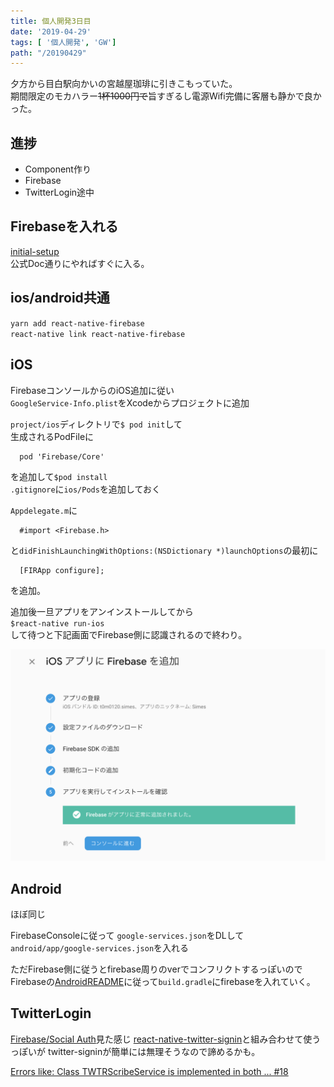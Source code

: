 ```yaml
---
title: 個人開発3日目
date: '2019-04-29'
tags: [ '個人開発', 'GW']
path: "/20190429"
---
```


夕方から目白駅向かいの宮越屋珈琲に引きこもっていた。  
期間限定のモカハラー~~1杯1000円で~~旨すぎるし電源Wifi完備に客層も静かで良かった。

## 進捗
- Component作り
- Firebase
- TwitterLogin途中

## Firebaseを入れる  

[initial-setup](https://rnfirebase.io/docs/v5.x.x/installation/initial-setup)  
公式Doc通りにやればすぐに入る。  


## ios/android共通

`yarn add react-native-firebase`  
`react-native link react-native-firebase`  


## iOS

FirebaseコンソールからのiOS追加に従い  
`GoogleService-Info.plist`をXcodeからプロジェクトに追加  

`project/ios`ディレクトリで`$ pod init`して  
生成されるPodFileに  
```pod
  pod 'Firebase/Core'
```  
を追加して`$pod install`  
`.gitignore`に`ios/Pods`を追加しておく  


`Appdelegate.m`に

```objc
  #import <Firebase.h>
```

と`didFinishLaunchingWithOptions:(NSDictionary *)launchOptions`の最初に
```objc
  [FIRApp configure];
```

を追加。

追加後一旦アプリをアンインストールしてから  
`$react-native run-ios`  
して待つと下記画面でFirebase側に認識されるので終わり。

![success.png](./success.png)

## Android

ほぼ同じ

FirebaseConsoleに従って
`google-services.json`をDLして  
`android/app/google-services.json`を入れる

ただFirebase側に従うとfirebase周りのverでコンフリクトするっぽいので
Firebaseの[AndroidREADME](https://rnfirebase.io/docs/v5.x.x/installation/android)に従って`build.gradle`にfirebaseを入れていく。



## TwitterLogin

[Firebase/Social Auth](https://rnfirebase.io/docs/v5.x.x/auth/social-auth#Twitter)見た感じ
[react-native-twitter-signin](https://github.com/GoldenOwlAsia/react-native-twitter-signin/issues/117#issuecomment-447859381)と組み合わせて使うっぽいが
twitter-signinが簡単には無理そうなので諦めるかも。

[Errors like: Class TWTRScribeService is implemented in both ... #18](https://github.com/twitter/twitter-kit-ios/issues/18)